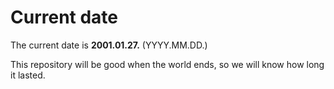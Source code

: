 # Current date

The current date is **2001.01.27.** (YYYY.MM.DD.)

This repository will be good when the world ends, so we will know how long it lasted.
